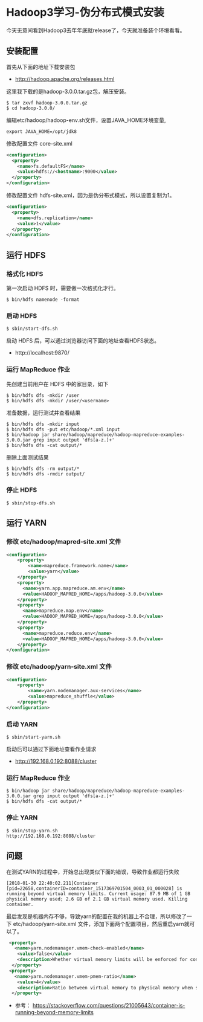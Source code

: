 # Hadoop3学习-伪分布式模式安装

今天无意间看到Hadoop3去年年底就release了，今天就准备装个环境看看。

## 安装配置

首先从下面的地址下载安装包

- http://hadoop.apache.org/releases.html

这里我下载的是hadoop-3.0.0.tar.gz包，解压安装。

``` shell
$ tar zxvf hadoop-3.0.0.tar.gz
$ cd hadoop-3.0.0/
```

编辑etc/hadoop/hadoop-env.sh文件，设置JAVA_HOME环境变量,
``` shell
export JAVA_HOME=/opt/jdk8
```

修改配置文件 core-site.xml
``` xml
<configuration>
  <property>
    <name>fs.defaultFS</name>
    <value>hdfs://<hostname>:9000</value>
  </property>
</configuration>
```

修改配置文件 hdfs-site.xml，因为是伪分布式模式，所以设置复制为1。
``` xml
<configuration>
  <property>
    <name>dfs.replication</name>
    <value>1</value>
  </property>
</configuration>
```

## 运行 HDFS

### 格式化 HDFS

第一次启动 HDFS 时，需要做一次格式化才行。

``` shell
$ bin/hdfs namenode -format
```

### 启动 HDFS

``` shell
$ sbin/start-dfs.sh
```

启动 HDFS 后，可以通过浏览器访问下面的地址查看HDFS状态。

- http://localhost:9870/

### 运行 MapReduce 作业

先创建当前用户在 HDFS 中的家目录，如下

``` shell
$ bin/hdfs dfs -mkdir /user
$ bin/hdfs dfs -mkdir /user/<username>
```

准备数据，运行测试并查看结果

``` shell
$ bin/hdfs dfs -mkdir input
$ bin/hdfs dfs -put etc/hadoop/*.xml input
$ bin/hadoop jar share/hadoop/mapreduce/hadoop-mapreduce-examples-3.0.0.jar grep input output 'dfs[a-z.]+'
$ bin/hdfs dfs -cat output/*
```

删除上面测试结果
``` shell
$ bin/hdfs dfs -rm output/*
$ bin/hdfs dfs -rmdir output/
```

### 停止 HDFS

``` shell
$ sbin/stop-dfs.sh
```

## 运行 YARN

### 修改 etc/hadoop/mapred-site.xml 文件

``` xml
<configuration>
	<property>
		<name>mapreduce.framework.name</name>
		<value>yarn</value>
	</property>
	<property>
	  <name>yarn.app.mapreduce.am.env</name>
	  <value>HADOOP_MAPRED_HOME=/apps/hadoop-3.0.0</value>
	</property>
	<property>
	  <name>mapreduce.map.env</name>
	  <value>HADOOP_MAPRED_HOME=/apps/hadoop-3.0.0</value>
	</property>
	<property>
	  <name>mapreduce.reduce.env</name>
	  <value>HADOOP_MAPRED_HOME=/apps/hadoop-3.0.0</value>
	</property>
</configuration>
```

### 修改 etc/hadoop/yarn-site.xml 文件

``` xml
<configuration>
    <property>
        <name>yarn.nodemanager.aux-services</name>
        <value>mapreduce_shuffle</value>
    </property>
</configuration>
```

### 启动 YARN

``` shell
$ sbin/start-yarn.sh
```

启动后可以通过下面地址查看作业请求

- http://192.168.0.192:8088/cluster

### 运行 MapReduce 作业

``` shell
$ bin/hadoop jar share/hadoop/mapreduce/hadoop-mapreduce-examples-3.0.0.jar grep input output 'dfs[a-z.]+'
$ bin/hdfs dfs -cat output/*
```

### 停止 YARN
``` shell
$ sbin/stop-yarn.sh
http://192.168.0.192:8088/cluster
```

## 问题

在测试YARN的过程中，开始总出现类似下面的错误，导致作业都运行失败

``` shell
[2018-01-30 22:40:02.211]Container [pid=22658,containerID=container_1517369701504_0003_01_000028] is running beyond virtual memory limits. Current usage: 87.9 MB of 1 GB physical memory used; 2.6 GB of 2.1 GB virtual memory used. Killing container.
```

最后发现是机器内存不够，导致yarn的配置在我的机器上不合理，所以修改了一下 etc/hadoop/yarn-site.xml 文件，添加下面两个配置项目，然后重启yarn就可以了。
``` xml
 <property>
   <name>yarn.nodemanager.vmem-check-enabled</name>
    <value>false</value>
    <description>Whether virtual memory limits will be enforced for containers</description>
  </property>
 <property>
   <name>yarn.nodemanager.vmem-pmem-ratio</name>
    <value>4</value>
    <description>Ratio between virtual memory to physical memory when setting memory limits for containers</description>
  </property>
```

- 参考： https://stackoverflow.com/questions/21005643/container-is-running-beyond-memory-limits
